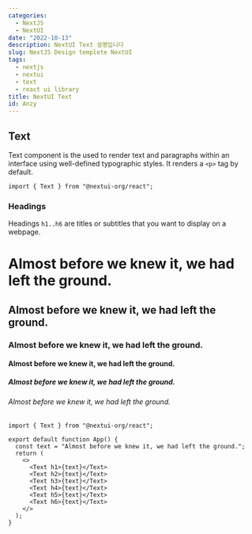 ```yaml
---
categories:
  - NextJS
  - NextUI
date: "2022-10-13"
description: NextUI Text 설명입니다
slug: NextJS Design templete NextUI
tags:
  - nextjs
  - nextui
  - text
  - react ui library
title: NextUI Text
id: Anzy
---
```


## **Text**

Text component is the used to render text and paragraphs within an interface using well-defined typographic styles. It renders a `<p>` tag by default.

```
import { Text } from "@nextui-org/react";
```

### **Headings**

Headings `h1..h6` are titles or subtitles that you want to display on a webpage.

# Almost before we knew it, we had left the ground.

## Almost before we knew it, we had left the ground.

### Almost before we knew it, we had left the ground.

#### Almost before we knew it, we had left the ground.

##### Almost before we knew it, we had left the ground.

###### Almost before we knew it, we had left the ground.

```
import { Text } from "@nextui-org/react";

export default function App() {
  const text = "Almost before we knew it, we had left the ground.";
  return (
    <>
      <Text h1>{text}</Text>
      <Text h2>{text}</Text>
      <Text h3>{text}</Text>
      <Text h4>{text}</Text>
      <Text h5>{text}</Text>
      <Text h6>{text}</Text>
    </>
  );
}
```
